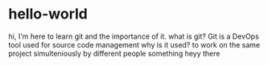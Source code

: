 # hello-world
hi, I'm here to learn git and the importance of it.
what is git?
Git is a DevOps tool used for source code management
why is it used?
to work on the same project simulteniously by different people
something 
heyy there
